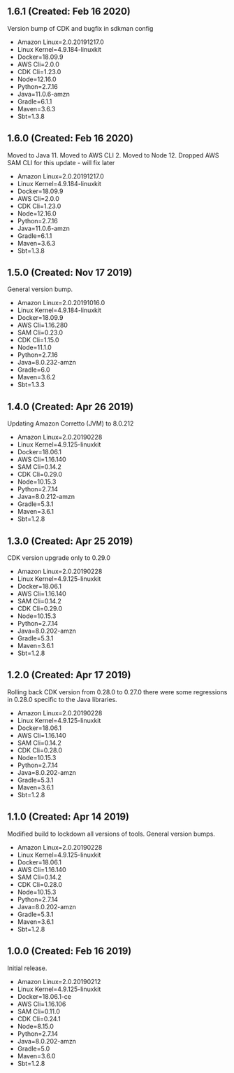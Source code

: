 ## 1.6.1 (Created: Feb 16 2020)

Version bump of CDK and bugfix in sdkman config

* Amazon Linux=2.0.20191217.0
* Linux Kernel=4.9.184-linuxkit
* Docker=18.09.9
* AWS Cli=2.0.0
* CDK Cli=1.23.0
* Node=12.16.0
* Python=2.7.16
* Java=11.0.6-amzn
* Gradle=6.1.1
* Maven=3.6.3
* Sbt=1.3.8

## 1.6.0 (Created: Feb 16 2020)

Moved to Java 11.
Moved to AWS CLI 2.
Moved to Node 12. 
Dropped AWS SAM CLI for this update - will fix later

* Amazon Linux=2.0.20191217.0
* Linux Kernel=4.9.184-linuxkit
* Docker=18.09.9
* AWS Cli=2.0.0
* CDK Cli=1.23.0
* Node=12.16.0
* Python=2.7.16
* Java=11.0.6-amzn
* Gradle=6.1.1
* Maven=3.6.3
* Sbt=1.3.8

## 1.5.0 (Created: Nov 17 2019)

General version bump. 

* Amazon Linux=2.0.20191016.0
* Linux Kernel=4.9.184-linuxkit
* Docker=18.09.9
* AWS Cli=1.16.280
* SAM Cli=0.23.0
* CDK Cli=1.15.0
* Node=11.1.0
* Python=2.7.16
* Java=8.0.232-amzn
* Gradle=6.0
* Maven=3.6.2
* Sbt=1.3.3

## 1.4.0 (Created: Apr 26 2019)

Updating Amazon Corretto (JVM) to 8.0.212

* Amazon Linux=2.0.20190228
* Linux Kernel=4.9.125-linuxkit
* Docker=18.06.1
* AWS Cli=1.16.140
* SAM Cli=0.14.2
* CDK Cli=0.29.0
* Node=10.15.3
* Python=2.7.14
* Java=8.0.212-amzn
* Gradle=5.3.1
* Maven=3.6.1
* Sbt=1.2.8

## 1.3.0 (Created: Apr 25 2019)

CDK version upgrade only to 0.29.0

* Amazon Linux=2.0.20190228
* Linux Kernel=4.9.125-linuxkit
* Docker=18.06.1
* AWS Cli=1.16.140
* SAM Cli=0.14.2
* CDK Cli=0.29.0
* Node=10.15.3
* Python=2.7.14
* Java=8.0.202-amzn
* Gradle=5.3.1
* Maven=3.6.1
* Sbt=1.2.8

## 1.2.0 (Created: Apr 17 2019)

Rolling back CDK version from 0.28.0 to 0.27.0 there were some regressions in 0.28.0 specific to the Java libraries. 

* Amazon Linux=2.0.20190228
* Linux Kernel=4.9.125-linuxkit
* Docker=18.06.1
* AWS Cli=1.16.140
* SAM Cli=0.14.2
* CDK Cli=0.28.0
* Node=10.15.3
* Python=2.7.14
* Java=8.0.202-amzn
* Gradle=5.3.1
* Maven=3.6.1
* Sbt=1.2.8

## 1.1.0 (Created: Apr 14 2019)

Modified build to lockdown all versions of tools. General version bumps. 

* Amazon Linux=2.0.20190228
* Linux Kernel=4.9.125-linuxkit
* Docker=18.06.1
* AWS Cli=1.16.140
* SAM Cli=0.14.2
* CDK Cli=0.28.0
* Node=10.15.3
* Python=2.7.14
* Java=8.0.202-amzn
* Gradle=5.3.1
* Maven=3.6.1
* Sbt=1.2.8

## 1.0.0 (Created: Feb 16 2019)

Initial release.

* Amazon Linux=2.0.20190212
* Linux Kernel=4.9.125-linuxkit
* Docker=18.06.1-ce
* AWS Cli=1.16.106
* SAM Cli=0.11.0
* CDK Cli=0.24.1
* Node=8.15.0
* Python=2.7.14
* Java=8.0.202-amzn
* Gradle=5.0
* Maven=3.6.0
* Sbt=1.2.8